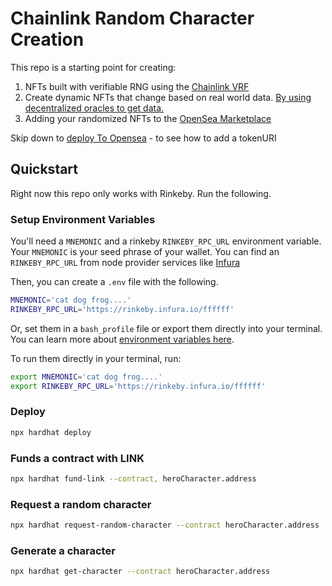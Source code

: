# Chainlink Random Character Creation

This repo is a starting point for creating:

1. NFTs built with verifiable RNG using the [Chainlink VRF](https://docs.chain.link/docs/get-a-random-number)
2. Create dynamic NFTs that change based on real world data. [By using decentralized oracles to get data.](https://docs.chain.link/docs/make-a-http-get-request)
3. Adding your randomized NFTs to the [OpenSea Marketplace](https://opensea.io/)

Skip down to [deploy To Opensea](#deploy-to-opensea) - to see how to add a tokenURI

## Quickstart

Right now this repo only works with Rinkeby. Run the following.

### Setup Environment Variables

You'll need a `MNEMONIC` and a rinkeby `RINKEBY_RPC_URL` environment variable. Your `MNEMONIC` is your seed phrase of your wallet. You can find an `RINKEBY_RPC_URL` from node provider services like [Infura](https://infura.io/)

Then, you can create a `.env` file with the following.

```bash
MNEMONIC='cat dog frog....'
RINKEBY_RPC_URL='https://rinkeby.infura.io/ffffff'
```

Or, set them in a `bash_profile` file or export them directly into your terminal. You can learn more about [environment variables here](https://www.twilio.com/blog/2017/01/how-to-set-environment-variables.html).

To run them directly in your terminal, run:

```bash
export MNEMONIC='cat dog frog....'
export RINKEBY_RPC_URL='https://rinkeby.infura.io/ffffff'
```

### Deploy

```bash
npx hardhat deploy
```

### Funds a contract with LINK

```bash
npx hardhat fund-link --contract, heroCharacter.address
```

### Request a random character

```bash
npx hardhat request-random-character --contract heroCharacter.address
```

### Generate a character

```bash
npx hardhat get-character --contract heroCharacter.address
```
